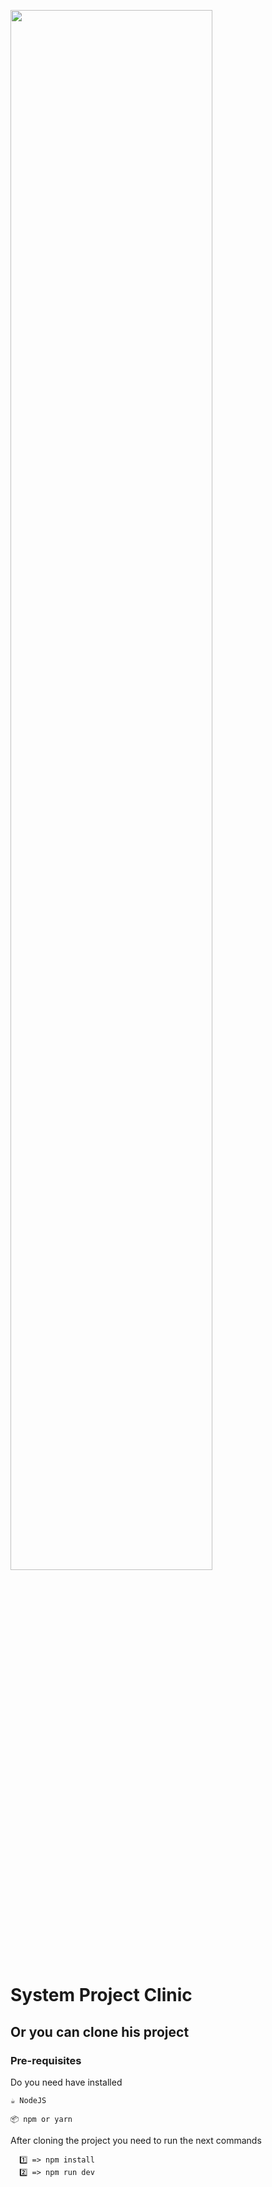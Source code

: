 <img style="width: 80%" src="https://res.cloudinary.com/practicaldev/image/fetch/s--vrvqSDHx--/c_imagga_scale,f_auto,fl_progressive,h_420,q_auto,w_1000/https://dev-to-uploads.s3.amazonaws.com/i/s15ubgod56c7butyt7eu.jpg"></img>

# System Project Clinic

## Or you can clone his project

### Pre-requisites

Do you need have installed

```
☕ NodeJS
```

```
📦 npm or yarn
```

After cloning the project you need to run the next commands

```
  1️⃣ => npm install
  2️⃣ => npm run dev
```
